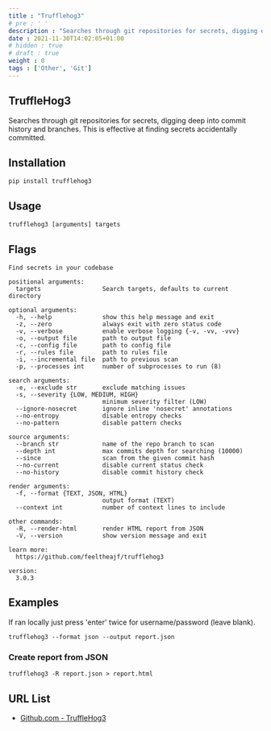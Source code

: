 ```yaml
---
title : "Trufflehog3"
# pre : ' '
description : "Searches through git repositories for secrets, digging deep into commit history and branches. This is effective at finding secrets accidentally committed."
date : 2021-11-30T14:02:05+01:00
# hidden : true
# draft : true
weight : 0
tags : ['Other', 'Git']
---
```


## TruffleHog3

Searches through git repositories for secrets, digging deep into commit history and branches. This is effective at finding secrets accidentally committed.

## Installation

```plain
pip install trufflehog3
```

## Usage

```plain
trufflehog3 [arguments] targets
```

## Flags

```plain
Find secrets in your codebase

positional arguments:
  targets                 Search targets, defaults to current directory

optional arguments:
  -h, --help              show this help message and exit
  -z, --zero              always exit with zero status code
  -v, --verbose           enable verbose logging {-v, -vv, -vvv}
  -o, --output file       path to output file
  -c, --config file       path to config file
  -r, --rules file        path to rules file
  -i, --incremental file  path to previous scan
  -p, --processes int     number of subprocesses to run (8)

search arguments:
  -e, --exclude str       exclude matching issues
  -s, --severity {LOW, MEDIUM, HIGH}
                          minimum severity filter (LOW)
  --ignore-nosecret       ignore inline 'nosecret' annotations
  --no-entropy            disable entropy checks
  --no-pattern            disable pattern checks

source arguments:
  --branch str            name of the repo branch to scan
  --depth int             max commits depth for searching (10000)
  --since                 scan from the given commit hash
  --no-current            disable current status check
  --no-history            disable commit history check

render arguments:
  -f, --format {TEXT, JSON, HTML}
                          output format (TEXT)
  --context int           number of context lines to include

other commands:
  -R, --render-html       render HTML report from JSON
  -V, --version           show version message and exit

learn more:
  https://github.com/feeltheajf/trufflehog3

version:
  3.0.3
```

## Examples

If ran locally just press 'enter' twice for username/password (leave blank).

```plain
trufflehog3 --format json --output report.json
```

### Create report from JSON

```plain
trufflehog3 -R report.json > report.html
```

## URL List

- [Github.com - TruffleHog3](https://github.com/feeltheajf/truffleHog3)
